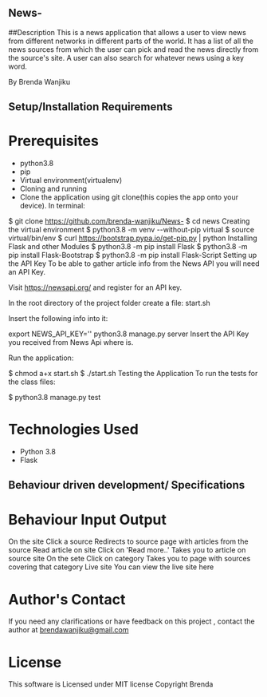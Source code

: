## News-
##Description
This is a news application that allows a user to view news from different networks in different parts of the world. It has a list of all the news sources from which the user can pick and read the news directly from the source's site. A user can also search for whatever news using a key word.

By Brenda Wanjiku

## Setup/Installation Requirements
# Prerequisites
* python3.8
* pip
* Virtual environment(virtualenv)
* Cloning and running
* Clone the application using git clone(this copies the app onto your device). In terminal:

$ git clone https://github.com/brenda-wanjiku/News-
$ cd news
Creating the virtual environment
$ python3.8 -m venv --without-pip virtual
$ source virtual/bin/env
$ curl https://bootstrap.pypa.io/get-pip.py | python
Installing Flask and other Modules
$ python3.8 -m pip install Flask
$ python3.8 -m pip install Flask-Bootstrap
$ python3.8 -m pip install Flask-Script
Setting up the API Key
To be able to gather article info from the News API you will need an API Key.

Visit https://newsapi.org/ and register for an API key.

In the root directory of the project folder create a file: start.sh

Insert the following info into it:

export NEWS_API_KEY=''
python3.8 manage.py server
Insert the API Key you received from News Api where is.

Run the application:

$ chmod a+x start.sh
$ ./start.sh
Testing the Application
To run the tests for the class files:

$ python3.8 manage.py test

# Technologies Used
* Python 3.8
* Flask

## Behaviour driven development/ Specifications
# Behaviour	Input	Output
On the site	Click a source	Redirects to source page with articles from the source
Read article on site	Click on 'Read more..'	Takes you to article on source site
On the sete	Click on category	Takes you to page with sources covering that category
Live site
You can view the live site here

# Author's Contact
If you need any clarifications or have feedback on this project , contact the author at brendawanjiku@gmail.com

# License
This software is Licensed under MIT license Copyright Brenda